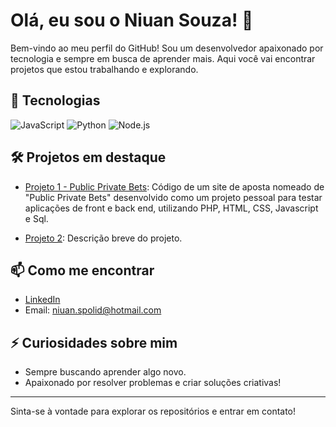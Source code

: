 # Olá, eu sou o Niuan Souza! 👋

Bem-vindo ao meu perfil do GitHub! Sou um desenvolvedor apaixonado por tecnologia e sempre em busca de aprender mais. Aqui você vai encontrar projetos que estou trabalhando e explorando.

## 🚀 Tecnologias

![JavaScript](https://img.shields.io/badge/-JavaScript-F7DF1E?style=flat&logo=javascript&logoColor=black)
![Python](https://img.shields.io/badge/-Python-3776AB?style=flat&logo=python&logoColor=white)
![Node.js](https://img.shields.io/badge/-Node.js-339933?style=flat&logo=node.js&logoColor=white)

## 🛠 Projetos em destaque

- [Projeto 1 - Public Private Bets]([link_projeto1](https://github.com/NiuanSouza/Public-Private-Bets)): Código de um site de aposta nomeado de "Public Private Bets" desenvolvido como um projeto pessoal para testar aplicações de front e back end, utilizando PHP, HTML, CSS, Javascript e Sql.

- [Projeto 2](link_projeto2): Descrição breve do projeto.

## 📫 Como me encontrar

- [LinkedIn]([https://www.linkedin.com/in/niuan-souza](https://www.linkedin.com/in/niuan-spolidorio-da-rocha-souza-8ba650215/))
- Email: niuan.spolid@hotmail.com

## ⚡ Curiosidades sobre mim

- Sempre buscando aprender algo novo.
- Apaixonado por resolver problemas e criar soluções criativas!

---

Sinta-se à vontade para explorar os repositórios e entrar em contato!
